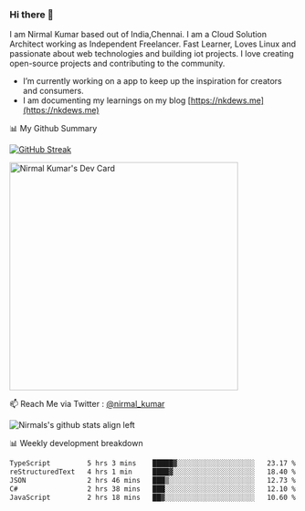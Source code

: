 ### Hi there 👋

 I am Nirmal Kumar based out of India,Chennai. I am a Cloud Solution Architect working as Independent Freelancer. Fast Learner, Loves Linux and passionate about web technologies and building iot projects. I love creating open-source projects and contributing to the community.

- I’m currently working on a app to keep up the inspiration for creators and consumers.
- I am documenting my learnings on my blog [https://nkdews.me](https://nkdews.me)


📊 My Github Summary

[![GitHub Streak](https://github-readme-streak-stats.herokuapp.com?user=nk-gears&theme=dark&hide_border=true&date_format=M%20j%5B%2C%20Y%5D)](https://git.io/streak-stats)

<a href="https://app.daily.dev/nirmal_kumar"><img src="https://api.daily.dev/devcards/a16cfcf02d384b16b41de71ce4d1d811.png?r=8ve" width="400" alt="Nirmal Kumar's Dev Card"/></a>

📫 Reach Me via  Twitter : [@nirmal_kumar](https://twitter.com/nirmal_kumar)

![Nirmals's github stats align left](https://github-readme-stats.vercel.app/api?username=nk-gears&show_icons=true)


📊 Weekly development breakdown

<!--START_SECTION:waka-->

```txt
TypeScript         5 hrs 3 mins    █████▓░░░░░░░░░░░░░░░░░░░   23.17 %
reStructuredText   4 hrs 1 min     ████▓░░░░░░░░░░░░░░░░░░░░   18.40 %
JSON               2 hrs 46 mins   ███▒░░░░░░░░░░░░░░░░░░░░░   12.73 %
C#                 2 hrs 38 mins   ███░░░░░░░░░░░░░░░░░░░░░░   12.10 %
JavaScript         2 hrs 18 mins   ██▓░░░░░░░░░░░░░░░░░░░░░░   10.60 %
```

<!--END_SECTION:waka-->


